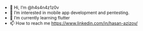 - 👋 Hi, I’m @h4s4n4z1z0v
- 👀 I’m interested in mobile app development and pentesting.
- 🌱 I’m currently learning flutter
- 📫 How to reach me https://www.linkedin.com/in/hasan-azizov/

<!---
h4s4n4z1z0v/h4s4n4z1z0v is a ✨ special ✨ repository because its `README.md` (this file) appears on your GitHub profile.
You can click the Preview link to take a look at your changes.
--->
